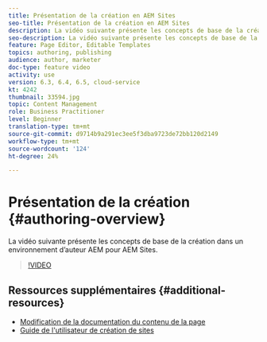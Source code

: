 ```yaml
---
title: Présentation de la création en AEM Sites
seo-title: Présentation de la création en AEM Sites
description: La vidéo suivante présente les concepts de base de la création dans un environnement d’auteur AEM. Il utilise la console Sites comme base.
seo-description: La vidéo suivante présente les concepts de base de la création dans un environnement d’auteur AEM. Il utilise la console Sites comme base.
feature: Page Editor, Editable Templates
topics: authoring, publishing
audience: author, marketer
doc-type: feature video
activity: use
version: 6.3, 6.4, 6.5, cloud-service
kt: 4242
thumbnail: 33594.jpg
topic: Content Management
role: Business Practitioner
level: Beginner
translation-type: tm+mt
source-git-commit: d9714b9a291ec3ee5f3dba9723de72bb120d2149
workflow-type: tm+mt
source-wordcount: '124'
ht-degree: 24%

---
```



# Présentation de la création {#authoring-overview}

La vidéo suivante présente les concepts de base de la création dans un environnement d’auteur AEM pour AEM Sites.

>[!VIDEO](https://video.tv.adobe.com/v/33594?quality=12&learn=on)

## Ressources supplémentaires {#additional-resources}

* [Modification de la documentation du contenu de la page](https://docs.adobe.com/content/help/en/experience-manager-cloud-service/sites/authoring/fundamentals/editing-content.html)
* [Guide de l&#39;utilisateur de création de sites](https://docs.adobe.com/content/help/en/experience-manager-65/authoring/home.html?topic=/experience-manager/6-5/sites/authoring/morehelp/page-authoring.ug.js)
